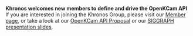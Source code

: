 **Khronos welcomes new members to define and drive the OpenKCam API**
If you are interested in joining the Khronos Group, please visit our [Member page](https://www.khronos.org/members/), or take a look at our [OpenKCam API Proposal](https://www.khronos.org/assets/uploads/developers/library/overview/camera-api-proposal.pdf) or our [SIGGRAPH presentation slides](https://www.khronos.org/assets/uploads/developers/library/2013-siggraph-camera-bof/Camera-BOF_SIGGRAPH-2013.pdf).
